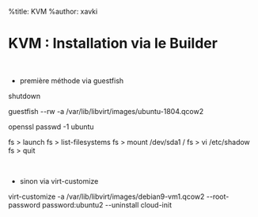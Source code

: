 %title: KVM
%author: xavki


# KVM : Installation via le Builder


<br>



* première méthode via guestfish

shutdown

guestfish --rw -a /var/lib/libvirt/images/ubuntu-1804.qcow2

openssl passwd -1 ubuntu

fs > launch
fs > list-filesystems
fs > mount /dev/sda1 /
fs > vi /etc/shadow
fs > quit


<br>


* sinon via virt-customize

virt-customize -a /var/lib/libvirt/images/debian9-vm1.qcow2 --root-password password:ubuntu2 --uninstall cloud-init
